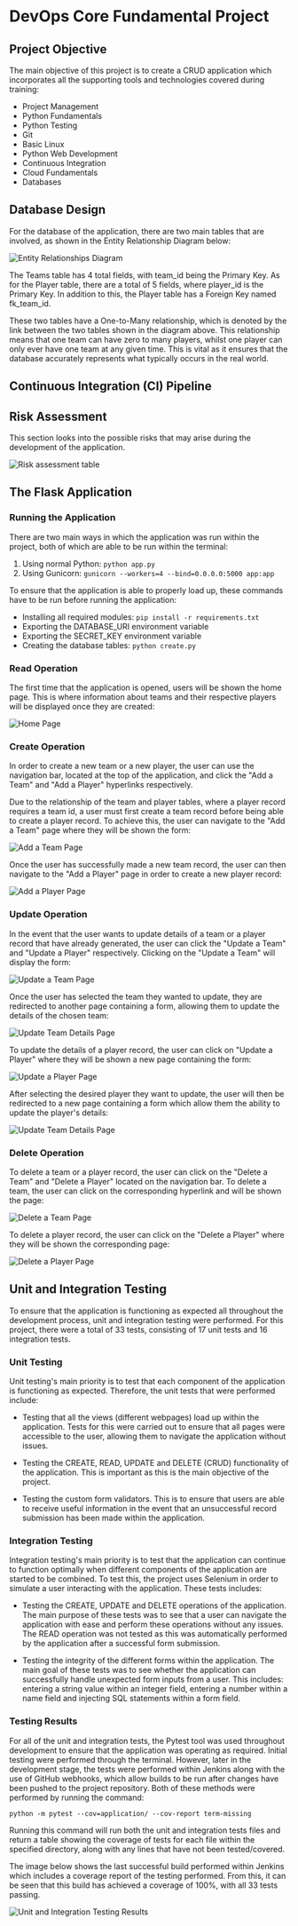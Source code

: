 # DevOps Core Fundamental Project

## Project Objective
The main objective of this project is to create a CRUD application which incorporates all the supporting tools and technologies covered during training:

* Project Management
* Python Fundamentals
* Python Testing
* Git
* Basic Linux
* Python Web Development
* Continuous Integration
* Cloud Fundamentals
* Databases


## Database Design
For the database of the application, there are two main tables that are involved, as shown in the Entity Relationship Diagram below:

![Entity Relationships Diagram](images/entity_relationships_diagram.png)

The Teams table has 4 total fields, with team_id being the Primary Key. As for the Player table, there are a total of 5 fields, where player_id is the Primary Key. In addition to this, the Player table has a Foreign Key named fk_team_id.
  
These two tables have a One-to-Many relationship, which is denoted by the link between the two tables shown in the diagram above. This relationship means that one team can have zero to many players, whilst one player can only ever have one team at any given time. This is vital as it ensures that the database accurately represents what typically occurs in the real world.


## Continuous Integration (CI) Pipeline



## Risk Assessment
This section looks into the possible risks that may arise during the development of the application.

![Risk assessment table](images/risk_assessment.png)



## The Flask Application
### Running the Application
There are two main ways in which the application was run within the project, both of which are able to be run within the terminal:

1. Using normal Python: ``` python app.py ```
2. Using Gunicorn: ``` gunicorn --workers=4 --bind=0.0.0.0:5000 app:app ```

To ensure that the application is able to properly load up, these commands have to be run before running the application:

* Installing all required modules: ``` pip install -r requirements.txt ```
* Exporting the DATABASE_URI environment variable
* Exporting the SECRET_KEY environment variable
* Creating the database tables: ``` python create.py ```


### Read Operation
The first time that the application is opened, users will be shown the home page. This is where information about teams and their respective players will be displayed once they are created:

![Home Page](images/home_page_multiple.png)

### Create Operation
In order to create a new team or a new player, the user can use the navigation bar, located at the top of the application, and click the "Add a Team" and "Add a Player" hyperlinks respectively.

Due to the relationship of the team and player tables, where a player record requires a team id, a user must first create a team record before being able to create a player record. To achieve this, the user can navigate to the "Add a Team" page where they will be shown the form:

![Add a Team Page](images/add_team_filled.png)

Once the user has successfully made a new team record, the user can then navigate to the "Add a Player" page in order to create a new player record:

![Add a Player Page](images/add_player_filled.png)


### Update Operation
In the event that the user wants to update details of a team or a player record that have already generated, the user can click the "Update a Team" and "Update a Player" respectively. Clicking on the "Update a Team" will display the form:

![Update a Team Page](images/update_team_empty.png)

Once the user has selected the team they wanted to update, they are redirected to another page containing a form, allowing them to update the details of the chosen team:

![Update Team Details Page](images/update_team_details_filled.png)

To update the details of a player record, the user can click on "Update a Player" where they will be shown a new page containing the form:

![Update a Player Page](images/update_player_filled.png)

After selecting the desired player they want to update, the user will then be redirected to a new page containing a form which allow them the ability to update the player's details:

![Update Team Details Page](images/update_player_details_filled.png)


### Delete Operation
To delete a team or a player record, the user can click on the "Delete a Team" and "Delete a Player" located on the navigation bar. To delete a team, the user can click on the corresponding hyperlink and will be shown the page:

![Delete a Team Page](images/delete_team_filled.png)

To delete a player record, the user can click on the "Delete a Player" where they will be shown the corresponding page:

![Delete a Player Page](images/delete_player_filled.png)


## Unit and Integration Testing
To ensure that the application is functioning as expected all throughout the development process, unit and integration testing were performed. For this project, there were a total of 33 tests, consisting of 17 unit tests and 16 integration tests.

### Unit Testing
Unit testing's main priority is to test that each component of the application is functioning as expected. Therefore, the unit tests that were performed include:

* Testing that all the views (different webpages) load up within the application. Tests for this were carried out to ensure that all pages were accessible to the user, allowing them to navigate the application without issues.

* Testing the CREATE, READ, UPDATE and DELETE (CRUD) functionality of the application. This is important as this is the main objective of the project.

* Testing the custom form validators. This is to ensure that users are able to receive useful information in the event that an unsuccessful record submission has been made within the application.

### Integration Testing
Integration testing's main priority is to test that the application can continue to function optimally when different components of the application are started to be combined. To test this, the project uses Selenium in order to simulate a user interacting with the application. These tests includes:

* Testing the CREATE, UPDATE and DELETE operations of the application. The main purpose of these tests was to see that a user can navigate the application with ease and perform these operations without any issues. The READ operation was not tested as this was automatically performed by the application after a successful form submission.

* Testing the integrity of the different forms within the application. The main goal of these tests was to see whether the application can successfully handle unexpected form inputs from a user. This includes: entering a string value within an integer field, entering a number within a name field and injecting SQL statements within a form field.

### Testing Results
For all of the unit and integration tests, the Pytest tool was used throughout development to ensure that the application was operating as required. Initial testing were performed through the terminal. However, later in the development stage, the tests were performed within Jenkins along with the use of GitHub webhooks, which allow builds to be run after changes have been pushed to the project repository. Both of these methods were performed by running the command:

```
python -m pytest --cov=application/ --cov-report term-missing
```

Running this command will run both the unit and integration tests files and return a table showing the coverage of tests for each file within the specified directory, along with any lines that have not been tested/covered.

The image below shows the last successful build performed within Jenkins which includes a coverage report of the testing performed. From this, it can be seen that this build has achieved a coverage of 100%, with all 33 tests passing.


![Unit and Integration Testing Results](images/Jenkins_build_4_run_tests.png)
